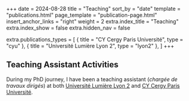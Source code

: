 +++
date = 2024-08-28
title = "Teaching"
sort_by = "date"
template = "publications.html"
page_template = "publication-page.html"
insert_anchor_links = "right"
weight = 2
extra.index_title = "Teaching"
extra.index_show = false
extra.hidden_nav = false


extra.publications_types = [
  { title = "CY Cergy Paris Université", type = "cyu" }, 
  { title = "Université Lumière Lyon 2", type = "lyon2" }, 
]
+++

## Teaching Assistant Activities
<p align="justify"> 

During my PhD journey, I have been a teaching assistant (*chargée de travaux dirigés*) at both [Université Lumière Lyon 2](https://www.univ-lyon2.fr/) and [CY Cergy Paris Université](https://www.cyu.fr/). 
</p>
